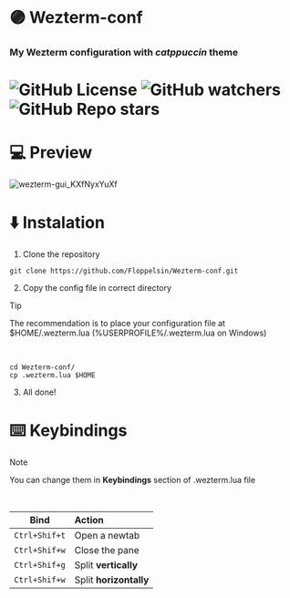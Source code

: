 # 🟣 Wezterm-conf
### My Wezterm configuration with *catppuccin* theme

# ![GitHub License](https://img.shields.io/github/license/Floppelsin/Wezterm-conf%20) ![GitHub watchers](https://img.shields.io/github/watchers/Floppelsin/Wezterm-conf) ![GitHub Repo stars](https://img.shields.io/github/stars/Floppelsin/Wezterm-conf)



# 💻 Preview

![wezterm-gui_KXfNyxYuXf](https://github.com/user-attachments/assets/1512ea65-bdad-4944-8ff6-9e8a1561edf0)

# ⬇️ Instalation

1. Clone the repository
```shell
git clone https://github.com/Floppelsin/Wezterm-conf.git
```
2. Copy the config file in correct directory

> [!TIP]
> The recommendation is to place your configuration file at $HOME/.wezterm.lua (%USERPROFILE%/.wezterm.lua on Windows)

<br>

```shell
cd Wezterm-conf/
cp .wezterm.lua $HOME
```

3. All done!

# ⌨️ Keybindings

> [!NOTE]
> You can change them in **Keybindings** section of .wezterm.lua file 

<br>

| Bind            | Action                 |
| ----------      | :---------             |
|```Ctrl+Shif+t```| Open a newtab          |
|```Ctrl+Shif+w```| Close the pane         |
|```Ctrl+Shif+g```| Split **vertically**   |
|```Ctrl+Shif+w```| Split **horizontally** |





